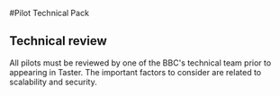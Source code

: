 #Pilot Technical Pack

## Technical review

All pilots must be reviewed by one of the BBC's technical team prior to appearing in Taster. The important
factors to consider are related to scalability and security.
